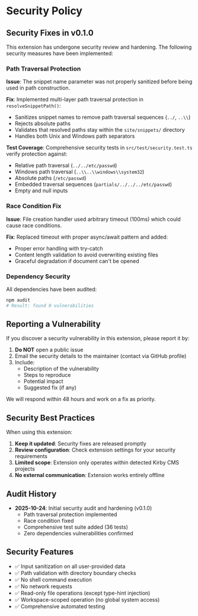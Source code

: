 # Security Policy

## Security Fixes in v0.1.0

This extension has undergone security review and hardening. The following security measures have been implemented:

### Path Traversal Protection

**Issue**: The snippet name parameter was not properly sanitized before being used in path construction.

**Fix**: Implemented multi-layer path traversal protection in `resolveSnippetPath()`:
- Sanitizes snippet names to remove path traversal sequences (`../`, `..\\`)
- Rejects absolute paths
- Validates that resolved paths stay within the `site/snippets/` directory
- Handles both Unix and Windows path separators

**Test Coverage**: Comprehensive security tests in `src/test/security.test.ts` verify protection against:
- Relative path traversal (`../../etc/passwd`)
- Windows path traversal (`..\\..\\windows\\system32`)
- Absolute paths (`/etc/passwd`)
- Embedded traversal sequences (`partials/../../../etc/passwd`)
- Empty and null inputs

### Race Condition Fix

**Issue**: File creation handler used arbitrary timeout (100ms) which could cause race conditions.

**Fix**: Replaced timeout with proper async/await pattern and added:
- Proper error handling with try-catch
- Content length validation to avoid overwriting existing files
- Graceful degradation if document can't be opened

### Dependency Security

All dependencies have been audited:
```bash
npm audit
# Result: found 0 vulnerabilities
```

## Reporting a Vulnerability

If you discover a security vulnerability in this extension, please report it by:

1. **Do NOT** open a public issue
2. Email the security details to the maintainer (contact via GitHub profile)
3. Include:
   - Description of the vulnerability
   - Steps to reproduce
   - Potential impact
   - Suggested fix (if any)

We will respond within 48 hours and work on a fix as priority.

## Security Best Practices

When using this extension:

1. **Keep it updated**: Security fixes are released promptly
2. **Review configuration**: Check extension settings for your security requirements
3. **Limited scope**: Extension only operates within detected Kirby CMS projects
4. **No external communication**: Extension works entirely offline

## Audit History

- **2025-10-24**: Initial security audit and hardening (v0.1.0)
  - Path traversal protection implemented
  - Race condition fixed
  - Comprehensive test suite added (36 tests)
  - Zero dependencies vulnerabilities confirmed

## Security Features

- ✅ Input sanitization on all user-provided data
- ✅ Path validation with directory boundary checks
- ✅ No shell command execution
- ✅ No network requests
- ✅ Read-only file operations (except type-hint injection)
- ✅ Workspace-scoped operation (no global system access)
- ✅ Comprehensive automated testing
